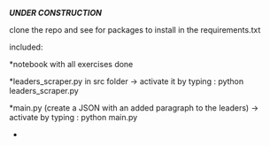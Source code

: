 ***UNDER CONSTRUCTION***

clone the repo and see for packages to install in the requirements.txt

included:

*notebook with all exercises done

*leaders_scraper.py in src folder
-> activate it by typing : python leaders_scraper.py

*main.py (create a JSON with an added paragraph to the leaders)
-> activate by typing : python main.py

*